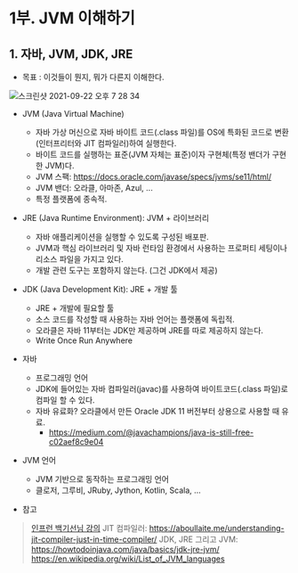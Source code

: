 # 1부. JVM 이해하기

## 1. 자바, JVM, JDK, JRE
- 목표 : 이것들이 뭔지, 뭐가 다른지 이해한다.

![스크린샷 2021-09-22 오후 7 28 34](https://user-images.githubusercontent.com/18282470/134328374-97dd9786-1105-4b0d-8acf-a45a5570328c.png)

- JVM (Java Virtual Machine)
  * 자바 가상 머신으로 자바 바이트 코드(.class 파일)를 OS에 특화된 코드로 변환(인터프리터와 JIT 컴파일러)하여 실행한다.
  * 바이트 코드를 실행하는 표준(JVM 자체는 표준)이자 구현체(특정 밴더가 구현한 JVM)다.
  * JVM 스팩: https://docs.oracle.com/javase/specs/jvms/se11/html/
  * JVM 밴더: 오라클, 아마존, Azul, ...
  * 특정 플랫폼에 종속적.
- JRE (Java Runtime Environment): JVM + 라이브러리
  * 자바 애플리케이션을 실행할 수 있도록 구성된 배포판.
  * JVM과 핵심 라이브러리 및 자바 런타임 환경에서 사용하는 프로퍼티 세팅이나 리소스 파일을 가지고 있다.
  * 개발 관련 도구는 포함하지 않는다. (그건 JDK에서 제공)
- JDK (Java Development Kit): JRE + 개발 툴
  * JRE + 개발에 필요할 툴
  * 소스 코드를 작성할 때 사용하는 자바 언어는 플랫폼에 독립적.
  * 오라클은 자바 11부터는 JDK만 제공하며 JRE를 따로 제공하지 않는다.
  * Write Once Run Anywhere
- 자바
  * 프로그래밍 언어
  * JDK에 들어있는 자바 컴파일러(javac)를 사용하여 바이트코드(.class 파일)로 컴파일 할 수 있다.
  * 자바 유료화? 오라클에서 만든 Oracle JDK 11 버전부터 상용으로 사용할 때 유료.
    * https://medium.com/@javachampions/java-is-still-free-c02aef8c9e04
- JVM 언어
  * JVM 기반으로 동작하는 프로그래밍 언어
  * 클로저, 그루비, JRuby, Jython, Kotlin, Scala, ...

- 참고
> [인프런 백기선님 강의](https://www.inflearn.com/course/the-java-code-manipulation)
> JIT 컴파일러: https://aboullaite.me/understanding-jit-compiler-just-in-time-compiler/
> JDK, JRE 그리고 JVM: https://howtodoinjava.com/java/basics/jdk-jre-jvm/
> https://en.wikipedia.org/wiki/List_of_JVM_languages






